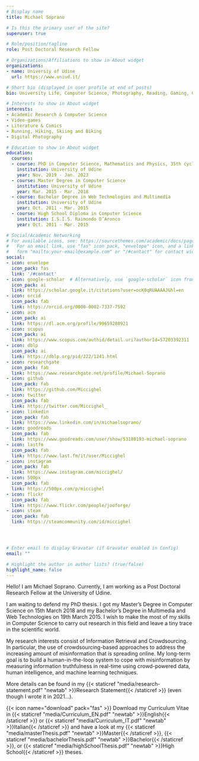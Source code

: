 ```yaml
---
# Display name
title: Michael Soprano

# Is this the primary user of the site?
superuser: true

# Role/position/tagline
role: Post Doctoral Research Fellow

# Organizations/Affiliations to show in About widget
organizations:
- name: Universiy of Udine
  url: https://www.uniud.it/

# Short bio (displayed in user profile at end of posts)
bio: University Life, Computer Science, Photography, Reading, Gaming, Comics. PhD Student at the University of Udine. That's me.

# Interests to show in About widget
interests:
- Academic Research & Computer Science
- Video-games
- Literature & Comics
- Running, Hiking, Skiing and Biking
- Digital Photography

# Education to show in About widget
education:
  courses:
  - course: PhD in Computer Science, Mathematics and Physics, 35th cycle.
    institution: University of Udine
    year: Nov. 2019 - Jan. 2023
  - course: Master Degree in Computer Science
    institution: University of Udine
    year: Mar. 2015 - Mar. 2018
  - course: Bachelor Degree in Web Technologies and Multimedia
    institution: University of Udine
    year: Oct. 2011 - Mar. 2015
  - course: High School Diploma in Computer Science
    institution: I.S.I.S. Raimondo D’Aronco
    year: Oct. 2011 - Mar. 2015

# Social/Academic Networking
# For available icons, see: https://sourcethemes.com/academic/docs/page-builder/#icons
#   For an email link, use "fas" icon pack, "envelope" icon, and a link in the
#   form "mailto:your-email@example.com" or "/#contact" for contact widget.
social:
- icon: envelope
  icon_pack: fas
  link: '/#contact'
- icon: google-scholar  # Alternatively, use `google-scholar` icon from `ai` icon pack
  icon_pack: ai
  link: https://scholar.google.it/citations?user=ocK0qRUAAAAJ&hl=en
- icon: orcid
  icon_pack: fab
  link: https://orcid.org/0000-0002-7337-7592
- icon: acm
  icon_pack: ai
  link: https://dl.acm.org/profile/99659280921
- icon: scopus
  icon_pack: ai
  link: https://www.scopus.com/authid/detail.uri?authorId=57203392311
- icon: dblp
  icon_pack: ai
  link: https://dblp.org/pid/222/1241.html
- icon: researchgate
  icon_pack: fab
  link: https://www.researchgate.net/profile/Michael-Soprano
- icon: github
  icon_pack: fab
  link: https://github.com/Miccighel
- icon: twitter
  icon_pack: fab
  link: https://twitter.com/Miccighel_
- icon: linkedin
  icon_pack: fab
  link: https://www.linkedin.com/in/michaelsoprano/  
- icon: goodreads
  icon_pack: fab
  link: https://www.goodreads.com/user/show/53180193-michael-soprano
- icon: lastfm 
  icon_pack: fab 
  link: https://www.last.fm/it/user/Miccighel
- icon: instagram
  icon_pack: fab
  link: https://www.instagram.com/miccighel/
- icon: 500px
  icon_pack: fab
  link: https://500px.com/p/miccighel
- icon: flickr
  icon_pack: fab
  link: https://www.flickr.com/people/jooforge/  
- icon: steam
  icon_pack: fab
  link: https://steamcommunity.com/id/miccighel




# Enter email to display Gravatar (if Gravatar enabled in Config)
email: ""

# Highlight the author in author lists? (true/false)
highlight_name: false
---
```


Hello! I am Michael Soprano. Currently, I am working as a Post Doctoral Research Fellow at the University of Udine.

I am waiting to defend my PhD thesis. I got my Master’s Degree in Computer Science on 15th March 2018 and my Bachelor’s Degree in Multimedia and Web Technologies on 19th March 2015. I wish to make the most of my skills in Computer Science to carry out research in this field and leave a tiny trace in the scientific world.

My research interests consist of Information Retrieval and Crowdsourcing. In particular, the use of crowdsourcing-based approaches to address the increasing amount of misinformation that is spreading online. My long-term goal is to build a human-in-the-loop system to cope with misinformation by measuring information truthfulness in real-time using crowd-powered data, human intelligence, and machine learning techniques.

More details can be found in my {{< staticref "media/research-statement.pdf" "newtab" >}}Research Statement{{< /staticref >}} (even though I wrote it in 2021...).

{{< icon name="download" pack="fas" >}} Download my Curriculum Vitae in {{< staticref "media/Curriculum_EN.pdf" "newtab" >}}English{{< /staticref >}} or {{< staticref "media/Curriculum_IT.pdf" "newtab" >}}Italian{{< /staticref >}} and have a look at my {{< staticref "media/masterThesis.pdf" "newtab" >}}Master{{< /staticref >}}, {{< staticref "media/bachelorThesis.pdf" "newtab" >}}Bachelor{{< /staticref >}}, or {{< staticref "media/highSchoolThesis.pdf" "newtab" >}}High School{{< /staticref >}} theses.
